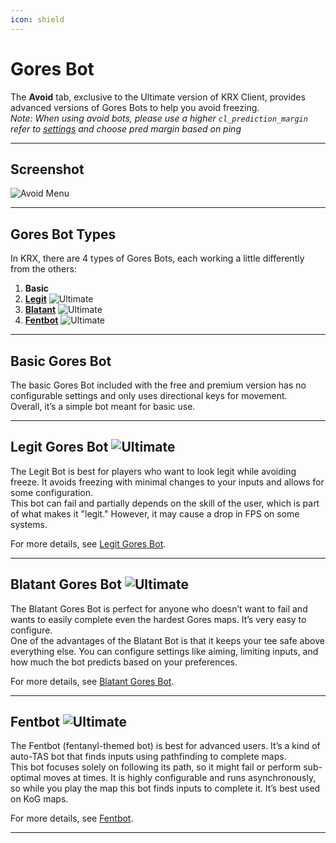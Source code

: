 ```yaml
---
icon: shield
---
```


# Gores Bot

The **Avoid** tab, exclusive to the Ultimate version of KRX Client, provides advanced versions of Gores Bots to help you avoid freezing.  
*Note: When using avoid bots, please use a higher `cl_prediction_margin` refer to [settings](settings.md) and choose pred margin based on ping*

---

## **Screenshot**
![Avoid Menu](https://raw.githubusercontent.com/Krixx1337/krxclient-docs/refs/heads/main/images/avoid-menu.png)

---

## **Gores Bot Types**
In KRX, there are 4 types of Gores Bots, each working a little differently from the others:
1. **Basic**  
2. **[Legit](goresbot/legit.md)** ![Ultimate](https://img.shields.io/badge/Ultimate-%23f76d6d?style=flat-square)  
3. **[Blatant](goresbot/blatant.md)** ![Ultimate](https://img.shields.io/badge/Ultimate-%23f76d6d?style=flat-square)  
4. **[Fentbot](goresbot/fentbot.md)** ![Ultimate](https://img.shields.io/badge/Ultimate-%23f76d6d?style=flat-square)  

---

## **Basic Gores Bot**
The basic Gores Bot included with the free and premium version has no configurable settings and only uses directional keys for movement.  
Overall, it’s a simple bot meant for basic use.

---

## **Legit Gores Bot** ![Ultimate](https://img.shields.io/badge/Ultimate-%23f76d6d?style=flat-square)
The Legit Bot is best for players who want to look legit while avoiding freeze. It avoids freezing with minimal changes to your inputs and allows for some configuration.  
This bot can fail and partially depends on the skill of the user, which is part of what makes it "legit." However, it may cause a drop in FPS on some systems.  

For more details, see [Legit Gores Bot](goresbot/legit.md).

---

## **Blatant Gores Bot** ![Ultimate](https://img.shields.io/badge/Ultimate-%23f76d6d?style=flat-square)
The Blatant Gores Bot is perfect for anyone who doesn’t want to fail and wants to easily complete even the hardest Gores maps. It’s very easy to configure.  
One of the advantages of the Blatant Bot is that it keeps your tee safe above everything else. You can configure settings like aiming, limiting inputs, and how much the bot predicts based on your preferences.  

For more details, see [Blatant Gores Bot](goresbot/blatant.md).

---

## **Fentbot** ![Ultimate](https://img.shields.io/badge/Ultimate-%23f76d6d?style=flat-square)
The Fentbot (fentanyl-themed bot) is best for advanced users. It’s a kind of auto-TAS bot that finds inputs using pathfinding to complete maps.  
This bot focuses solely on following its path, so it might fail or perform sub-optimal moves at times. It is highly configurable and runs asynchronously, so while you play the map this bot finds inputs to complete it. It’s best used on KoG maps.  

For more details, see [Fentbot](goresbot/fentbot.md).

---
